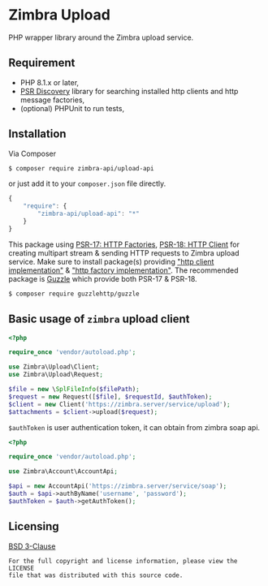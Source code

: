 Zimbra Upload
=============
PHP wrapper library around the Zimbra upload service.

## Requirement
* PHP 8.1.x or later,
* [PSR Discovery](https://github.com/psr-discovery) library for searching installed http clients and http message factories,
* (optional) PHPUnit to run tests,

## Installation
Via Composer
```bash
$ composer require zimbra-api/upload-api
```
or just add it to your `composer.json` file directly.

```javascript
{
    "require": {
        "zimbra-api/upload-api": "*"
    }
}
```

This package using [PSR-17: HTTP Factories](https://www.php-fig.org/psr/psr-17/), [PSR-18: HTTP Client](https://www.php-fig.org/psr/psr-18/) for creating multipart stream & sending HTTP requests to Zimbra upload service.
Make sure to install package(s) providing ["http client implementation"](https://packagist.org/providers/psr/http-client-implementation) & ["http factory implementation"](https://packagist.org/providers/psr/http-factory-implementation).
The recommended package is [Guzzle](https://docs.guzzlephp.org) which provide both PSR-17 & PSR-18.
```bash
$ composer require guzzlehttp/guzzle
```

## Basic usage of `zimbra` upload client
```php
<?php

require_once 'vendor/autoload.php';

use Zimbra\Upload\Client;
use Zimbra\Upload\Request;

$file = new \SplFileInfo($filePath);
$request = new Request([$file], $requestId, $authToken);
$client = new Client('https://zimbra.server/service/upload');
$attachments = $client->upload($request);
```
`$authToken` is user authentication token, it can obtain from zimbra soap api.
```php
<?php

require_once 'vendor/autoload.php';

use Zimbra\Account\AccountApi;

$api = new AccountApi('https://zimbra.server/service/soap');
$auth = $api->authByName('username', 'password');
$authToken = $auth->getAuthToken();
```

## Licensing
[BSD 3-Clause](LICENSE)

    For the full copyright and license information, please view the LICENSE
    file that was distributed with this source code.
